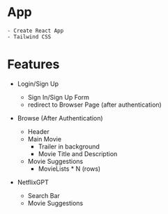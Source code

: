 # App

    - Create React App
    - Tailwind CSS

# Features

- Login/Sign Up

  - Sign In/Sign Up Form
  - redirect to Browser Page (after authentication)

- Browse (After Authentication)

  - Header
  - Main Movie
    - Trailer in background
    - Movie Title and Description
  - Movie Suggestions
    - MovieLists \* N (rows)

- NetflixGPT
  - Search Bar
  - Movie Suggestions
